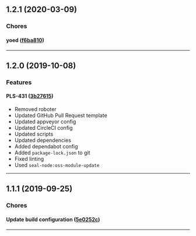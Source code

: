 ## 1.2.1 (2020-03-09)

### Chores


#### yoed ([f6ba810](https://github.com/sealsystems/node-failure/commit/f6ba810))



---

## 1.2.0 (2019-10-08)

### Features


#### PLS-431 ([3b27615](https://github.com/sealsystems/node-failure/commit/3b27615))

- Removed roboter
 - Updated GitHub Pull Request template
 - Updated appveyor config
 - Updated CircleCI config
 - Updated scripts
 - Updated dependencies
 - Added dependabot config
 - Added `package-lock.json` to git
 - Fixed linting
 - Used `seal-node:oss-module-update`


---

## 1.1.1 (2019-09-25)

### Chores


#### Update build configuration ([5e0252c](https://github.com/sealsystems/node-failure/commit/5e0252c))



---
